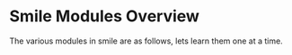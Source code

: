 

# Smile Modules Overview


  The various modules in smile are as follows, lets learn them one at a time.


<!-- .. image:: ./../images/smile-modules.png
  :scale: 50
   :alt: alternate text -->


<!-- <img src="./../.vuepress/public/smile-modules.png" alt="alt text"> -->
<img :src="$withBase('/smile-modules.png')"/>
